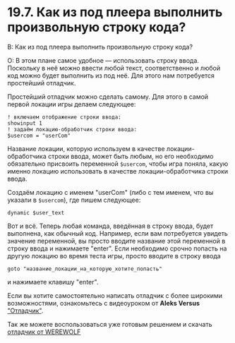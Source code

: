 # 19.7. Как из под плеера выполнить произвольную строку кода?
<!-- [:faq_19_07] -->
В: Как из под плеера выполнить произвольную строку кода?

О:
В этом плане самое удобное — использовать строку ввода. Поскольку в неё можно ввести любой текст, соответственно и любой код можно будет выполнить из под неё. Для этого нам потребуется простейший отладчик.

Простейший отладчик можно сделать самому. Для этого в самой первой локации игры делаем следующее:
```qsp
! включаем отображение строки ввода:
showinput 1
! задаём локацию-обработчик строки ввода:
$usercom = "userCom"
```
Название локации, которую используем в качестве локации-обработчика строки ввода, может быть любым, но его необходимо обязательно присвоить переменной `$usercom`, чтобы игра поняла, какую именно локацию использовать в качестве локации-обработчика строки ввода.

Создаём локацию с именем "userCom" (либо с тем именем, что вы указали в `$usercom`), где пишем следующее:
```qsp
dynamic $user_text
```
Вот и всё. Теперь любая команда, введённая в строку ввода, будет выполнена, как обычный код. Например, если вам потребуется увидеть значение переменной, вы просто вводите название этой переменной в строку ввода и нажимаете "enter". Если необходимо срочно попасть на другую локацию во время теста игры, просто вводите в строку ввода
```qsp
goto "название_локации_на_которую_хотите_попасть"
```
и нажимаете клавишу "enter".

Если вы хотите самостоятельно написать отладчик с более широкими возможностями, ознакомьтесь с видеоуроком от **Aleks Versus** ["Отладчик"](https://www.youtube.com/watch?v=dVtRAlhLY2E&t=1967s).

Так же можете воспользоваться уже готовым решением и скачать [отладчик от WEREWOLF](https://qsp.org/index.php?option=com_content&id=71&Itemid=56)
